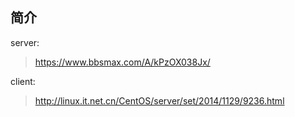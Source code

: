## 简介


server:

>https://www.bbsmax.com/A/kPzOX038Jx/


client:

>http://linux.it.net.cn/CentOS/server/set/2014/1129/9236.html

